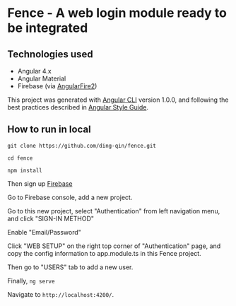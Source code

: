 # Fence - A web login module ready to be integrated

## Technologies used

- Angular 4.x
- Angular Material
- Firebase (via [AngularFire2](https://github.com/angular/angularfire2))

This project was generated with [Angular CLI](https://github.com/angular/angular-cli) version 1.0.0, and following the best practices described in [Angular Style Guide](https://angular.io/styleguide).

## How to run in local

`git clone https://github.com/ding-qin/fence.git`

`cd fence`

`npm install`

Then sign up [Firebase](https://console.firebase.google.com/)

Go to Firebase console, add a new project.

Go to this new project, select "Authentication" from left navigation menu, and click "SIGN-IN METHOD"

Enable "Email/Password"

Click "WEB SETUP" on the right top corner of "Authentication" page, and copy the config information to app.module.ts in this Fence project.

Then go to "USERS" tab to add a new user.

Finally,
`ng serve` 

Navigate to `http://localhost:4200/`. 

